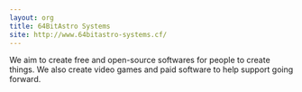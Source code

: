 ```yaml
---
layout: org
title: 64BitAstro Systems
site: http://www.64bitastro-systems.cf/
---
```

We aim to create free and open-source softwares for people to create things. We also create video games and paid software to help support going forward.
